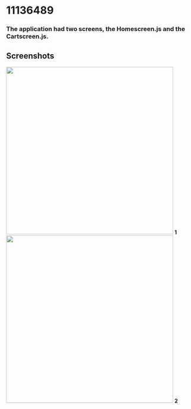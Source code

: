 # 11136489


### The application had two screens, the Homescreen.js and the Cartscreen.js.

## Screenshots


<img src="assets/pic1.png" width="" height="450"> **1**
<img src="assets/pic2.png" width="" height="450"> **2**